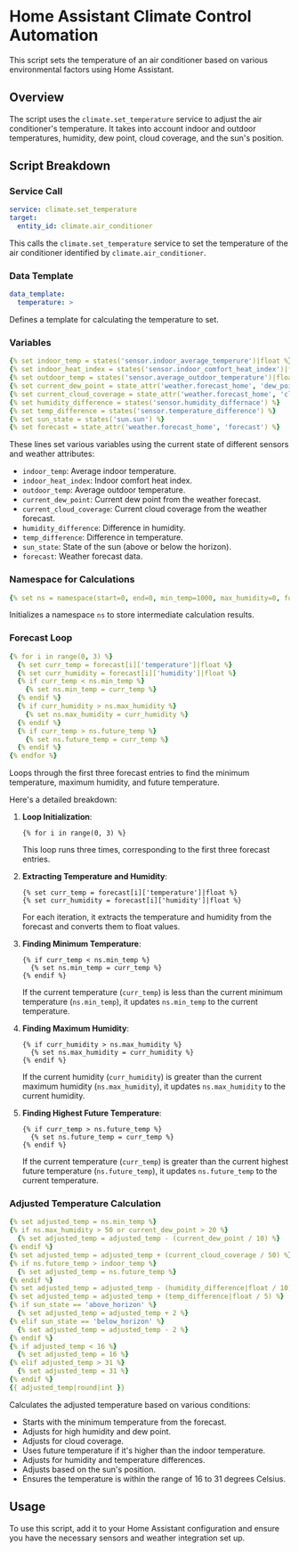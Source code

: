 # Home Assistant Climate Control Automation

This script sets the temperature of an air conditioner based on various environmental factors using Home Assistant.

## Overview

The script uses the `climate.set_temperature` service to adjust the air conditioner's temperature. It takes into account indoor and outdoor temperatures, humidity, dew point, cloud coverage, and the sun's position.

## Script Breakdown

### Service Call

```yaml
service: climate.set_temperature
target:
  entity_id: climate.air_conditioner
```

This calls the `climate.set_temperature` service to set the temperature of the air conditioner identified by `climate.air_conditioner`.

### Data Template

```yaml
data_template:
  temperature: >
```

Defines a template for calculating the temperature to set.

### Variables

```yaml
{% set indoor_temp = states('sensor.indoor_average_temperure')|float %}
{% set indoor_heat_index = states('sensor.indoor_comfort_heat_index')|float %}
{% set outdoor_temp = states('sensor.average_outdoor_temperature')|float %}
{% set current_dew_point = state_attr('weather.forecast_home', 'dew_point')|float %}
{% set current_cloud_coverage = state_attr('weather.forecast_home', 'cloud_coverage')|float %}
{% set humidity_difference = states('sensor.humidity_differnace') %}
{% set temp_difference = states('sensor.temperature_difference') %}
{% set sun_state = states('sun.sun') %}
{% set forecast = state_attr('weather.forecast_home', 'forecast') %}
```

These lines set various variables using the current state of different sensors and weather attributes:
- `indoor_temp`: Average indoor temperature.
- `indoor_heat_index`: Indoor comfort heat index.
- `outdoor_temp`: Average outdoor temperature.
- `current_dew_point`: Current dew point from the weather forecast.
- `current_cloud_coverage`: Current cloud coverage from the weather forecast.
- `humidity_difference`: Difference in humidity.
- `temp_difference`: Difference in temperature.
- `sun_state`: State of the sun (above or below the horizon).
- `forecast`: Weather forecast data.

### Namespace for Calculations

```yaml
{% set ns = namespace(start=0, end=0, min_temp=1000, max_humidity=0, future_temp=0) %}
```

Initializes a namespace `ns` to store intermediate calculation results.

### Forecast Loop

```yaml
{% for i in range(0, 3) %}
  {% set curr_temp = forecast[i]['temperature']|float %}
  {% set curr_humidity = forecast[i]['humidity']|float %}
  {% if curr_temp < ns.min_temp %}
    {% set ns.min_temp = curr_temp %}
  {% endif %}
  {% if curr_humidity > ns.max_humidity %}
    {% set ns.max_humidity = curr_humidity %}
  {% endif %}
  {% if curr_temp > ns.future_temp %}
    {% set ns.future_temp = curr_temp %}
  {% endif %}
{% endfor %}
```

Loops through the first three forecast entries to find the minimum temperature, maximum humidity, and future temperature.

Here's a detailed breakdown:

1. **Loop Initialization**:
   ```jinja
   {% for i in range(0, 3) %}
   ```
   This loop runs three times, corresponding to the first three forecast entries.

2. **Extracting Temperature and Humidity**:
   ```jinja
   {% set curr_temp = forecast[i]['temperature']|float %}
   {% set curr_humidity = forecast[i]['humidity']|float %}
   ```
   For each iteration, it extracts the temperature and humidity from the forecast and converts them to float values.

3. **Finding Minimum Temperature**:
   ```jinja
   {% if curr_temp < ns.min_temp %}
     {% set ns.min_temp = curr_temp %}
   {% endif %}
   ```
   If the current temperature (`curr_temp`) is less than the current minimum temperature (`ns.min_temp`), it updates `ns.min_temp` to the current temperature.

4. **Finding Maximum Humidity**:
   ```jinja
   {% if curr_humidity > ns.max_humidity %}
     {% set ns.max_humidity = curr_humidity %}
   {% endif %}
   ```
   If the current humidity (`curr_humidity`) is greater than the current maximum humidity (`ns.max_humidity`), it updates `ns.max_humidity` to the current humidity.

5. **Finding Highest Future Temperature**:
   ```jinja
   {% if curr_temp > ns.future_temp %}
     {% set ns.future_temp = curr_temp %}
   {% endif %}
   ```
   If the current temperature (`curr_temp`) is greater than the current highest future temperature (`ns.future_temp`), it updates `ns.future_temp` to the current temperature.

### Adjusted Temperature Calculation

```yaml
{% set adjusted_temp = ns.min_temp %}
{% if ns.max_humidity > 50 or current_dew_point > 20 %}
  {% set adjusted_temp = adjusted_temp - (current_dew_point / 10) %}
{% endif %}
{% set adjusted_temp = adjusted_temp + (current_cloud_coverage / 50) %}
{% if ns.future_temp > indoor_temp %}
  {% set adjusted_temp = ns.future_temp %}
{% endif %}
{% set adjusted_temp = adjusted_temp - (humidity_difference|float / 10) %}
{% set adjusted_temp = adjusted_temp + (temp_difference|float / 5) %}
{% if sun_state == 'above_horizon' %}
  {% set adjusted_temp = adjusted_temp + 2 %}
{% elif sun_state == 'below_horizon' %}
  {% set adjusted_temp = adjusted_temp - 2 %}
{% endif %}
{% if adjusted_temp < 16 %}
  {% set adjusted_temp = 16 %}
{% elif adjusted_temp > 31 %}
  {% set adjusted_temp = 31 %}
{% endif %}
{{ adjusted_temp|round|int }}
```

Calculates the adjusted temperature based on various conditions:
- Starts with the minimum temperature from the forecast.
- Adjusts for high humidity and dew point.
- Adjusts for cloud coverage.
- Uses future temperature if it's higher than the indoor temperature.
- Adjusts for humidity and temperature differences.
- Adjusts based on the sun's position.
- Ensures the temperature is within the range of 16 to 31 degrees Celsius.

## Usage

To use this script, add it to your Home Assistant configuration and ensure you have the necessary sensors and weather integration set up.
